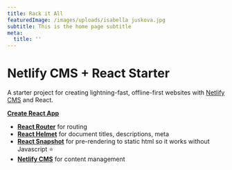 ```yaml
---
title: Rack it All
featuredImage: /images/uploads/isabella juskova.jpg
subtitle: This is the home page subtitle
meta:
  title: ''
---
```

# Netlify CMS + React Starter

A starter project for creating lightning-fast, offline-first websites with [Netlify CMS](https://netlifycms.org) and React.

**[Create React App](https://github.com/facebookincubator/create-react-app)**

* **[React Router](https://github.com/ReactTraining/react-router)** for routing
* **[React Helmet](https://github.com/nfl/react-helmet)** for document titles, descriptions, meta
* **[React Snapshot](https://github.com/geelen/react-snapshot)** for pre-rendering to static html so it works without Javascript ⭐️
* **[Netlify CMS](https://github.com/netlify/netlify-cms)** for content management

##
